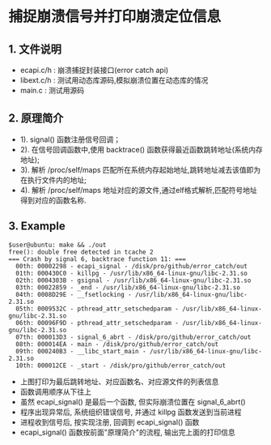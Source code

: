 # 捕捉崩溃信号并打印崩溃定位信息

## 1. 文件说明

* ecapi.c/h : 崩溃捕捉封装接口(error catch api)
* libext.c/h : 测试用动态库源码,模拟崩溃位置在动态库的情况
* main.c : 测试用源码

## 2. 原理简介

* 1). signal() 函数注册信号回调；
* 2). 在信号回调函数中,使用 backtrace() 函数获得最近函数跳转地址(系统内存地址);
* 3). 解析 /proc/self/maps 匹配所在系统内存起始地址,跳转地址减去该值即为在执行文件内的地址;
* 4). 解析 /proc/self/maps 地址对应的源文件,通过elf格式解析,匹配符号地址得到对应的函数名称.

## 3. Example
```shell
$user@ubuntu: make && ./out
free(): double free detected in tcache 2
=== Crash by signal 6, backtrace function 11: ===
  00th: 00002298 - ecapi_signal - /disk/pro/github/error_catch/out 
  01th: 000430C0 - killpg - /usr/lib/x86_64-linux-gnu/libc-2.31.so 
  02th: 0004303B - gsignal - /usr/lib/x86_64-linux-gnu/libc-2.31.so 
  03th: 00022859 - _end - /usr/lib/x86_64-linux-gnu/libc-2.31.so 
  04th: 0008D29E - __fsetlocking - /usr/lib/x86_64-linux-gnu/libc-2.31.so 
  05th: 0009532C - pthread_attr_setschedparam - /usr/lib/x86_64-linux-gnu/libc-2.31.so 
  06th: 00096F9D - pthread_attr_setschedparam - /usr/lib/x86_64-linux-gnu/libc-2.31.so 
  07th: 000013D3 - signal_6_abrt - /disk/pro/github/error_catch/out 
  08th: 000014EA - main - /disk/pro/github/error_catch/out 
  09th: 000240B3 - __libc_start_main - /usr/lib/x86_64-linux-gnu/libc-2.31.so 
  10th: 000012CE - _start - /disk/pro/github/error_catch/out
```
* 上图打印为最后跳转地址、对应函数名、对应源文件的列表信息
* 函数调用顺序从下往上
* 虽然 ecapi_signal() 是最后一个函数, 但实际崩溃位置在 signal_6_abrt()
* 程序出现异常后, 系统组织错误信号, 并通过 killpg 函数发送到当前进程
* 进程收到信号后, 按实现注册, 回调到 ecapi_signal() 函数
* ecapi_signal() 函数按前面"原理简介"的流程, 输出完上面的打印信息
